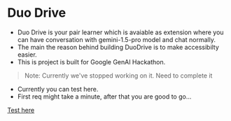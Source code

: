 # Duo Drive

- Duo Drive is your pair learner which is avaiable as extension where you can have conversation with gemini-1.5-pro model and chat normally.
- The main the reason behind building DuoDrive is to make accessibilty easier.
- This is project is built for Google GenAI Hackathon.

> Note: Currently we've stopped working on it. Need to complete it

- Currently you can test here.
- First req might take a minute, after that you are good to go...

[Test here](https://duo-drive-ext.vercel.app/)
